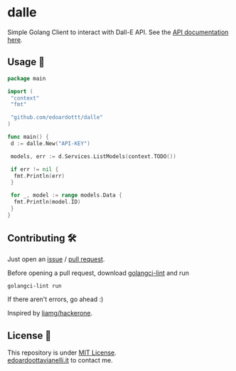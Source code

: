 # dalle

Simple Golang Client to interact with Dall-E API. See the [API documentation here](https://beta.openai.com/docs/api-reference).

Usage 🚀
-------

```Go
package main

import (
 "context"
 "fmt"

 "github.com/edoardottt/dalle"
)

func main() {
 d := dalle.New("API-KEY")

 models, err := d.Services.ListModels(context.TODO())

 if err != nil {
  fmt.Println(err)
 }

 for _, model := range models.Data {
  fmt.Println(model.ID)
 }
}

```

Contributing 🛠
-------

Just open an [issue](https://github.com/edoardottt/dalle/issues) / [pull request](https://github.com/edoardottt/dalle/pulls).

Before opening a pull request, download [golangci-lint](https://golangci-lint.run/usage/install/) and run

```bash
golangci-lint run
```

If there aren't errors, go ahead :)

Inspired by [liamg/hackerone](https://github.com/liamg/hackerone).

License 📝
-------

This repository is under [MIT License](https://github.com/edoardottt/dalle/blob/main/LICENSE).  
[edoardoottavianelli.it](https://www.edoardoottavianelli.it) to contact me.
